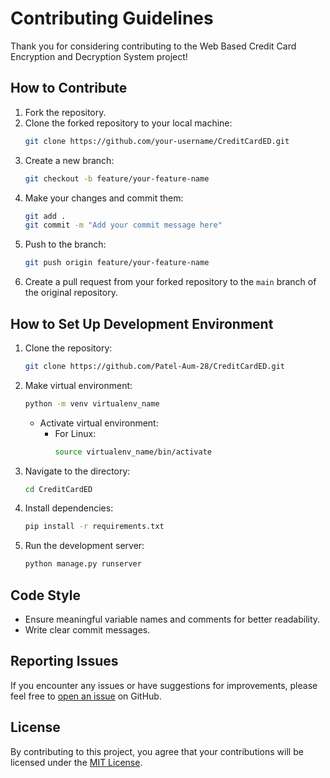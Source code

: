 # Contributing Guidelines

Thank you for considering contributing to the Web Based Credit Card Encryption and Decryption System project! 

## How to Contribute

1. Fork the repository.
2. Clone the forked repository to your local machine:
    ```bash
    git clone https://github.com/your-username/CreditCardED.git
    ```
3. Create a new branch:
    ```bash
    git checkout -b feature/your-feature-name
    ```
4. Make your changes and commit them:
    ```bash
    git add .
    git commit -m "Add your commit message here"
    ```
5. Push to the branch:
    ```bash
    git push origin feature/your-feature-name
    ```
6. Create a pull request from your forked repository to the `main` branch of the original repository.

## How to Set Up Development Environment

1. Clone the repository:
    ```bash
    git clone https://github.com/Patel-Aum-28/CreditCardED.git
    ```

2. Make virtual environment:
    ```bash
    python -m venv virtualenv_name
    ```
    - Activate virtual environment:
        - For Linux:
            ```bash
            source virtualenv_name/bin/activate
            ```

3. Navigate to the directory:
    ```bash
    cd CreditCardED
    ```

4. Install dependencies:
    ```bash
    pip install -r requirements.txt
    ```

5. Run the development server:
    ```bash
    python manage.py runserver
    ```

## Code Style

- Ensure meaningful variable names and comments for better readability.
- Write clear commit messages.

## Reporting Issues

If you encounter any issues or have suggestions for improvements, please feel free to [open an issue](https://github.com/Patel-Aum-28/CreditCardED/issues) on GitHub.

## License

By contributing to this project, you agree that your contributions will be licensed under the [MIT License](https://github.com/Patel-Aum-28/CreditCardED/blob/main/LICENSE).
